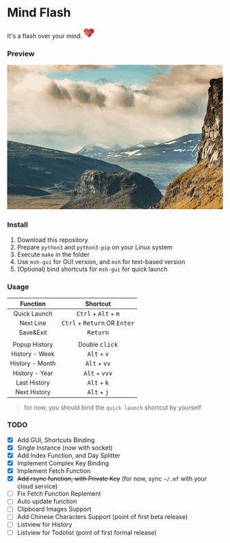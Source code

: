 # Mind Flash

It's a flash over your mind. <img src="./icons/pulse_heart.png" width="24">

### Preview

![preview-01](./previews/preview-01.gif)

### Install

1. Download this repository
2. Prepare `python3` and `python3-pip` on your Linux system
3. Execute `make` in the folder
4. Use `msh-gui` for GUI version, and `msh` for text-based version
5. (Optional) bind shortcuts for `msh-gui` for quick launch

### Usage

|    Function     |                 Shortcut                 |
| :-------------: | :--------------------------------------: |
|  Quick Launch   | <kbd>Ctrl</kbd> + <kbd>Alt</kbd> + <kbd>m</kbd> |
|    Next Line    | <kbd>Ctrl</kbd> + <kbd>Return</kbd> OR <kbd>Enter</kbd> |
|    Save&Exit    |            <kbd>Return</kbd>             |
|                 |                                          |
|  Popup History  |         Double <kbd>click</kbd>          |
|  History - Week  | <kbd>Alt</kbd> + <kbd>v</kbd> |
| History - Month  | <kbd>Alt</kbd> + <kbd>vv</kbd> |
| History - Year | <kbd>Alt</kbd> + <kbd>vvv</kbd> |
|  Last History   | <kbd>Alt</kbd> + <kbd>k</kbd> |
|  Next History   | <kbd>Alt</kbd> + <kbd>j</kbd> |

> for now, you should bind the `quick launch` shortcut by yourself

### TODO

- [x] Add GUI, Shortcuts Binding
- [x] Single Instance (now with socket)
- [x] Add Index Function, and Day Splitter
- [x] Implement Complex Key Binding
- [x] Implement Fetch Function
- [x] ~~Add rsync function, with Private Key~~ 
  (for now, sync `~/.mf` with your cloud service)
- [ ] Fix Fetch Function Replement
- [ ] Auto update function
- [ ] Clipboard Images Support
- [ ] Add Chinese Characters Support
  (point of first beta release)
- [ ] Listview for History
- [ ] Listview for Todolist
  (point of first formal release)
